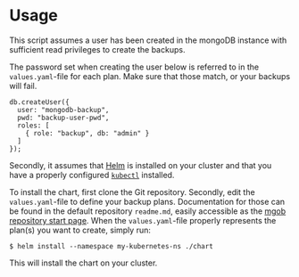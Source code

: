 # Usage

This script assumes a user has been created in the mongoDB instance with sufficient read privileges to create the
backups.

The password set when creating the user below is referred to in the `values.yaml`-file for each plan. Make sure that
those match, or your backups will fail.

    db.createUser({
      user: "mongodb-backup",
      pwd: "backup-user-pwd",
      roles: [
        { role: "backup", db: "admin" }
      ]
    });

Secondly, it assumes that [Helm](https://github.com/kubernetes/helm) is installed on your cluster and that you have
a properly configured [`kubectl`](https://kubernetes.io/docs/tasks/tools/install-kubectl/) installed.

To install the chart, first clone the Git repository. Secondly, edit the `values.yaml`-file to define your backup
plans. Documentation for those can be found in the default repository `readme.md`, easily accessible as the
[mgob repository start page](https://github.com/sstreichan/mgob). When the `values.yaml`-file properly represents the
plan(s) you want to create, simply run:

    $ helm install --namespace my-kubernetes-ns ./chart

This will install the chart on your cluster.
